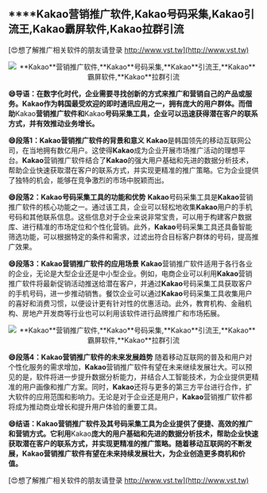 ## ****Kakao**营销推广软件,**Kakao**号码采集,**Kakao**引流王,**Kakao**霸屏软件,**Kakao**拉群引流**

[😍想了解推广相关软件的朋友请登录 http://www.vst.tw](http://www.vst.tw)

 <center><img src="https://vst.tw/MP4/tuiguang/png/0.png" alt="**Kakao**营销推广软件,**Kakao**号码采集,**Kakao**引流王,**Kakao**霸屏软件,**Kakao**拉群引流"></center>

**😄导语：在数字化时代，企业需要寻找创新的方式来推广和营销自己的产品或服务。**Kakao**作为韩国最受欢迎的即时通讯应用之一，拥有庞大的用户群体。而借助**Kakao**营销推广软件和**Kakao**号码采集工具，企业可以迅速获得潜在客户的联系方式，并有效推动业务增长。**

**😄段落1：**Kakao**营销推广软件的背景和意义**
**Kakao**是韩国领先的移动互联网公司，在当地拥有数亿用户。这使得**Kakao**成为企业开展市场推广活动的理想平台。**Kakao**营销推广软件结合了**Kakao**的强大用户基础和先进的数据分析技术，帮助企业快速获取潜在客户的联系方式，并实现更精准的推广策略。它为企业提供了独特的机会，能够在竞争激烈的市场中脱颖而出。

**😄段落2：**Kakao**号码采集工具的功能和优势**
**Kakao**号码采集工具是**Kakao**营销推广软件的核心功能之一。通过该工具，企业可以轻松地收集**Kakao**用户的手机号码和其他联系信息。这些信息对于企业来说非常宝贵，可以用于构建客户数据库、进行精准的市场定位和个性化营销。此外，**Kakao**号码采集工具还具备智能筛选功能，可以根据特定的条件和需求，过滤出符合目标客户群体的号码，提高推广效果。

**😄段落3：**Kakao**营销推广软件的应用场景**
**Kakao**营销推广软件适用于各行各业的企业，无论是大型企业还是中小型企业。例如，电商企业可以利用**Kakao**营销推广软件将最新促销活动推送给潜在客户，并通过**Kakao**号码采集工具获取客户的手机号码，进一步推动销售。餐饮企业可以通过**Kakao**号码采集工具收集用户的喜好和消费习惯，以便设计更有针对性的优惠活动。此外，教育机构、金融机构、房地产开发商等行业也可以利用该软件进行品牌推广和市场拓展。

 <center><img src="https://vst.tw/MP4/tuiguang/png/1.png" alt="**Kakao**营销推广软件,**Kakao**号码采集,**Kakao**引流王,**Kakao**霸屏软件,**Kakao**拉群引流"></center>

**😄段落4：**Kakao**营销推广软件的未来发展趋势**
随着移动互联网的普及和用户对个性化服务的需求增加，**Kakao**营销推广软件有望在未来继续发展壮大。可以预见的是，软件将进一步提升数据分析能力，并结合人工智能技术，为企业提供更精准的用户画像和推广方案。同时，**Kakao**还将与更多的第三方平台进行合作，扩大软件的应用范围和影响力。无论是对于企业还是用户，**Kakao**营销推广软件都将成为推动商业增长和提升用户体验的重要工具。

**😄结语：**Kakao**营销推广软件及其号码采集工具为企业提供了便捷、高效的推广和营销方式。它利用**Kakao**庞大的用户基础和先进的数据分析技术，帮助企业快速获取潜在客户的联系方式，并实现更精准的推广策略。随着移动互联网的不断发展，**Kakao**营销推广软件有望在未来持续发展壮大，为企业创造更多商机和价值。**

[😍想了解推广相关软件的朋友请登录 http://www.vst.tw](http://www.vst.tw)




